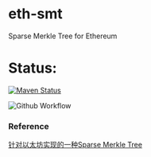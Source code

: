 # eth-smt

Sparse Merkle Tree for Ethereum

# Status:

[![Maven Status](https://maven-badges.herokuapp.com/maven-central/com.itranswarp/eth-smt/badge.svg)](https://maven-badges.herokuapp.com/maven-central/com.itranswarp/eth-smt)

![Github Workflow](https://github.com/michaelliao/eth-smt/actions/workflows/maven.yml/badge.svg)

### Reference

[针对以太坊实现的一种Sparse Merkle Tree](https://www.liaoxuefeng.com/article/1510707224903714)
